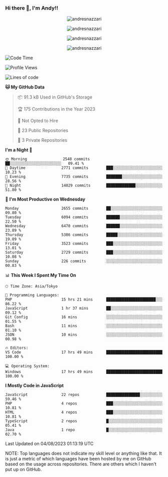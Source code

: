 ### Hi there 👋, I'm Andy!!

<p align="center" >
  <img src="https://github-profile-trophy.vercel.app/?username=AndresNazzari&theme=dracula&column=-1" alt="andresnazzari"/>
</p>

<p align="center">
  <img  src="https://github-readme-stats.vercel.app/api?username=AndresNazzari&count_private=true&show_icons=true&theme=dracula" alt="andresnazzari"/>
</p>
<p align="center">
  <img  src="https://github-readme-stats.vercel.app/api/top-langs/?username=AndresNazzari&layout=compact" alt="andresnazzari"/>
</p>
<p align="center" >
  <img src="https://github-readme-stats.vercel.app/api/wakatime?username=AndresNazzari" alt="andresnazzari"/>
</p>

<!--START_SECTION:waka-->
![Code Time](http://img.shields.io/badge/Code%20Time-731%20hrs%2012%20mins-blue)

![Profile Views](http://img.shields.io/badge/Profile%20Views-1-blue)

![Lines of code](https://img.shields.io/badge/From%20Hello%20World%20I%27ve%20Written-7.4%20million%20lines%20of%20code-blue)

**🐱 My GitHub Data** 

> 📦 91.3 kB Used in GitHub's Storage 
 > 
> 🏆 175 Contributions in the Year 2023
 > 
> 🚫 Not Opted to Hire
 > 
> 📜 23 Public Repositories 
 > 
> 🔑 3 Private Repositories 
 > 
**I'm a Night 🦉** 

```text
🌞 Morning                2548 commits        ██░░░░░░░░░░░░░░░░░░░░░░░   09.41 % 
🌆 Daytime                2771 commits        ███░░░░░░░░░░░░░░░░░░░░░░   10.23 % 
🌃 Evening                7735 commits        ███████░░░░░░░░░░░░░░░░░░   28.56 % 
🌙 Night                  14029 commits       █████████████░░░░░░░░░░░░   51.80 % 
```
📅 **I'm Most Productive on Wednesday** 

```text
Monday                   2655 commits        ██░░░░░░░░░░░░░░░░░░░░░░░   09.80 % 
Tuesday                  6094 commits        ██████░░░░░░░░░░░░░░░░░░░   22.50 % 
Wednesday                6470 commits        ██████░░░░░░░░░░░░░░░░░░░   23.89 % 
Thursday                 5386 commits        █████░░░░░░░░░░░░░░░░░░░░   19.89 % 
Friday                   3523 commits        ███░░░░░░░░░░░░░░░░░░░░░░   13.01 % 
Saturday                 2729 commits        ███░░░░░░░░░░░░░░░░░░░░░░   10.08 % 
Sunday                   226 commits         ░░░░░░░░░░░░░░░░░░░░░░░░░   00.83 % 
```


📊 **This Week I Spent My Time On** 

```text
🕑︎ Time Zone: Asia/Tokyo

💬 Programming Languages: 
PHP                      15 hrs 21 mins      ██████████████████████░░░   86.22 % 
JavaScript               1 hr 37 mins        ██░░░░░░░░░░░░░░░░░░░░░░░   09.12 % 
Git Config               16 mins             ░░░░░░░░░░░░░░░░░░░░░░░░░   01.55 % 
Bash                     11 mins             ░░░░░░░░░░░░░░░░░░░░░░░░░   01.10 % 
JSON                     10 mins             ░░░░░░░░░░░░░░░░░░░░░░░░░   00.98 % 

🔥 Editors: 
VS Code                  17 hrs 49 mins      █████████████████████████   100.00 % 

💻 Operating System: 
Windows                  17 hrs 49 mins      █████████████████████████   100.00 % 
```

**I Mostly Code in JavaScript** 

```text
JavaScript               22 repos            ███████████████░░░░░░░░░░   59.46 % 
PHP                      4 repos             ███░░░░░░░░░░░░░░░░░░░░░░   10.81 % 
HTML                     4 repos             ███░░░░░░░░░░░░░░░░░░░░░░   10.81 % 
TypeScript               2 repos             █░░░░░░░░░░░░░░░░░░░░░░░░   05.41 % 
Java                     1 repo              █░░░░░░░░░░░░░░░░░░░░░░░░   02.70 % 
```




 Last Updated on 04/08/2023 01:13:19 UTC
<!--END_SECTION:waka-->

NOTE: Top languages does not indicate my skill level or anything like that. It is just a metric of which languages have been hosted by me on GitHub based on the usage across repositories. There are others which I haven't put up on GitHub.

<!-- Here are some ideas to get you started:

-   🔭 I’m currently working on ...
-   🌱 I’m currently learning ...
-   👯 I’m looking to collaborate on ...
-   🤔 I’m looking for help with ...
-   💬 Ask me about ...
-   📫 How to reach me: ...
-   😄 Pronouns: ...
-   ⚡ Fun fact: ... -->
